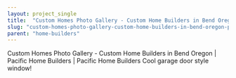 ```yaml
---
layout: project_single
title:  "Custom Homes Photo Gallery - Custom Home Builders in Bend Oregon | Pacific Home Builders | Pacific Home Builders Cool garage door style window!"
slug: "custom-homes-photo-gallery-custom-home-builders-in-bend-oregon-pacific-home-builders-pacific"
parent: "home-builders"
---
```

Custom Homes Photo Gallery - Custom Home Builders in Bend Oregon | Pacific Home Builders | Pacific Home Builders Cool garage door style window!